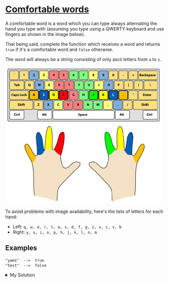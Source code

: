 # [Comfortable words](https://www.codewars.com/kata/56684677dc75e3de2500002b)

A comfortable word is a word which you can type always alternating the hand you type with (assuming you type using a QWERTY keyboard and use fingers as shown in the image below).

That being said, complete the function which receives a word and returns `true` if it's a comfortable word and `false` otherwise.

The word will always be a string consisting of only ascii letters from `a` to `z`.

![](../images/comfortable_words.jpg)

To avoid problems with image availability, here's the lists of letters for each hand:

- Left: `q, w, e, r, t, a, s, d, f, g, z, x, c, v, b`
- Right: `y, u, i, o, p, h, j, k, l, n, m`

## Examples

    "yams"  -->  true
    "test"  -->  false

<details><summary>My Solution</summary>

```js
const comfortableWord = word => {
  const left = ['q', 'w', 'e', 'r', 't', 'a', 's', 'd', 'f', 'g', 'z', 'x', 'c', 'v', 'b']
  const right = ['y', 'u', 'i', 'o', 'p', 'h', 'j', 'k', 'l', 'n', 'm']

  for (let i = 0; i < word.length - 1; i++) {
    if (left.includes(word[i]) && left.includes(word[i + 1])) return false
    if (right.includes(word[i]) && right.includes(word[i + 1])) return false
  }

  return true
}
```

</details>
